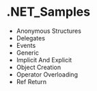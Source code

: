 # .NET_Samples
- Anonymous Structures
- Delegates
- Events
- Generic
- Implicit And Explicit
- Object Creation
- Operator Overloading
- Ref Return
